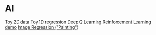 # AI

<!--[Convolutional Neural Network on CIFAR-10](https://junganchen.github.io/ai/convnetjs/cifar10.html)
[Training an Autoencoder on MNIST digits](https://junganchen.github.io/ai/convnetjs/autoencoder.html)
[Comparison of SGD/Adagrad/Adadelta on MNIST](https://junganchen.github.io/ai/convnetjs/trainers.html)
-->
[Toy 2D data](https://junganchen.github.io/ai/convnetjs/classify2d.html)
[Toy 1D regression](https://junganchen.github.io/ai/convnetjs/regression.html)
[Deep Q Learning Reinforcement Learning demo](https://junganchen.github.io/ai/convnetjs/rldemo.html)
[Image Regression ("Painting")](https://junganchen.github.io/ai/convnetjs/image_regression.html)
